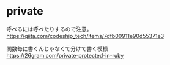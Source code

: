 # private
呼べるには呼べたりするので注意。  
https://qiita.com/codeship_tech/items/7dfb00911e90d55371e3

関数毎に書くんじゃなくて分けて書く模様  
https://26gram.com/private-protected-in-ruby